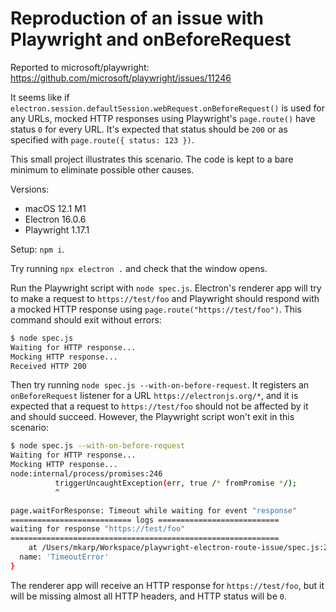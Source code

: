 # Reproduction of an issue with Playwright and onBeforeRequest

Reported to microsoft/playwright: https://github.com/microsoft/playwright/issues/11246

It seems like if `electron.session.defaultSession.webRequest.onBeforeRequest()`
is used for any URLs, mocked HTTP responses using Playwright's `page.route()`
have status `0` for every URL. It's expected that status should be `200` or as
specified with `page.route({ status: 123 })`.

This small project illustrates this scenario. The code is kept to a bare minimum
to eliminate possible other causes.

Versions:

- macOS 12.1 M1
- Electron 16.0.6
- Playwright 1.17.1

Setup: `npm i`.

Try running `npx electron .` and check that the window opens.

Run the Playwright script with `node spec.js`. Electron's renderer app will try
to make a request to `https://test/foo` and Playwright should respond with a
mocked HTTP response using `page.route("https://test/foo")`. This command should
exit without errors:

```bash
$ node spec.js
Waiting for HTTP response...
Mocking HTTP response...
Received HTTP 200
```

Then try running `node spec.js --with-on-before-request`. It registers an
`onBeforeRequest` listener for a URL `https://electronjs.org/*`, and it is
expected that a request to `https://test/foo` should not be affected by it and
should succeed. However, the Playwright script won't exit in this scenario:

```bash
$ node spec.js --with-on-before-request
Waiting for HTTP response...
Mocking HTTP response...
node:internal/process/promises:246
          triggerUncaughtException(err, true /* fromPromise */);
          ^

page.waitForResponse: Timeout while waiting for event "response"
=========================== logs ===========================
waiting for response "https://test/foo"
============================================================
    at /Users/mkarp/Workspace/playwright-electron-route-issue/spec.js:20:31 {
  name: 'TimeoutError'
}
```

The renderer app will receive an HTTP response for `https://test/foo`, but it
will be missing almost all HTTP headers, and HTTP status will be `0`.
